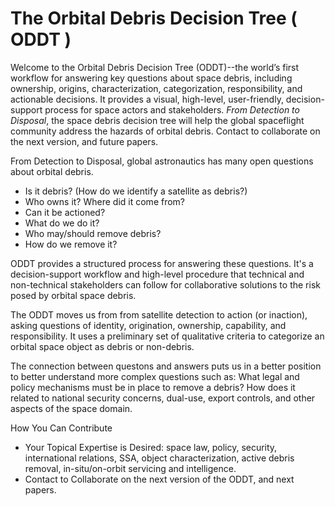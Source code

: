 # The Orbital Debris Decision Tree ( ODDT )

Welcome to the Orbital Debris Decision Tree (ODDT)--the world’s first workflow for answering key questions about space debris, including ownership, origins, characterization, categorization, responsibility, and actionable decisions. It provides a visual, high-level, user-friendly, decision-support process for space actors and stakeholders. _From Detection to Disposal_, the space debris decision tree will help the global spaceflight community address the hazards of orbital debris. Contact to collaborate on the next version, and future papers.

From Detection to Disposal, global astronautics has many open questions about orbital debris.

- Is it debris? (How do we identify a satellite as debris?)
- Who owns it? Where did it come from?
- Can it be actioned?
- What do we do it?
- Who may/should remove debris?
- How do we remove it?
  
ODDT provides a structured process for answering these questions. It's a decision-support workflow and high-level procedure that technical and non-technical stakeholders can follow for collaborative solutions to the risk posed by orbital space debris.

The ODDT moves us from from satellite detection to action (or inaction), asking questions of identity, origination, ownership, capability, and responsibility. It uses a preliminary set of qualitative criteria to categorize an orbital space object as debris or non-debris.

The connection between questons and answers puts us in a better position to better understand more complex questions such as: What legal and policy mechanisms must be in place to remove a debris? How does it related to national security concerns, dual-use, export controls, and other aspects of the space domain.

How You Can Contribute

- Your Topical Expertise is Desired: space law, policy, security, international relations, SSA, object characterization, active debris removal, in-situ/on-orbit servicing and intelligence.
- Contact to Collaborate on the next version of the ODDT, and next papers.
